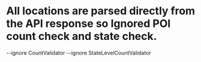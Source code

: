 # All locations are parsed directly from the API response so Ignored POI count check and state check.

--ignore CountValidator --ignore StateLevelCountValidator 